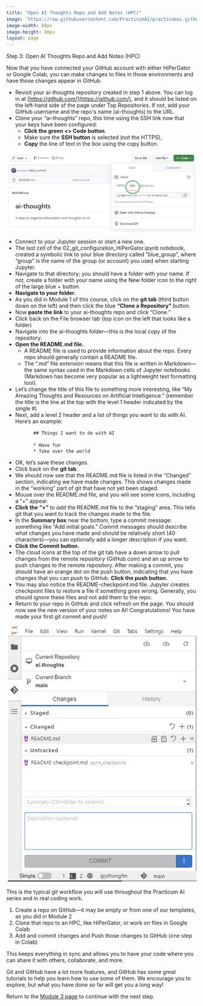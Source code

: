 ```yaml
---
title: "Open AI Thoughts Repo and Add Notes (HPC)"
image: 'https://raw.githubusercontent.com/PracticumAI/practicumai.github.io/main/images/icons/practicumai_computing_for_ai.png'
image-width: 80px
image-height: 80px
layout: page
---
```

Step 3: Open AI Thoughts Repo and Add Notes (HPC)

Now that you have connected your GitHub account with either HiPerGator or Google Colab, you can make changes to files in those environments and have those changes appear in GitHub.

* Revisit your ai-thoughts repository created in step 1 above. You can log in at [https://github.com/](https://github.com/), and it should be listed on the left-hand side of the page under Top Repositories. If not, add your GitHub username and the repo's name (ai-thoughts) to the URL.
* Clone your “ai-thoughts” repo, this time using the SSH link now that your keys have been configured:
   * **Click the green <> Code button**.
   * Make sure the **SSH button** is selected (not the HTTPS),
   * **Copy** the line of text in the box using the copy button.

![Screenshot of cloning your ai_thoughts repo using the ssh tab](/images/git_clone_ssh.png)

* Connect to your Jupyter session or start a new one.
* The last cell of the 02_git_configuration_HiPerGator.ipynb notebook, created a symbolic link to your blue directory called “blue_group”, where “group” is the name of the group (or account) you used when starting Jupyter.
* Navigate to that directory; you should have a folder with your name. If not, create a folder with your name using the New folder icon to the right of the large blue + button.
* **Navigate to your folder.**
* As you did in Module 1 of this course, click on the **git tab** (third button down on the left) and then click the blue **“Clone a Repository”** button.
* Now **paste the link** to your ai-thoughts repo and click “Clone.”
* Click back on the File browser tab (top icon on the left that looks like a folder)
* Navigate into the ai-thoughts folder—this is the local copy of the repository.
* **Open the README.md file.**
   * A README file is used to provide information about the repo. Every repo should generally contain a README file.
   * The “.md” file extension means that this file is written in Markdown—the same syntax used in the Markdown cells of Jupyter notebooks (Markdown has become very popular as a lightweight text formatting tool).
* Let’s change the title of this file to something more interesting, like “My Amazing Thoughts and Resources on Artificial Intelligence.” (remember the title is the line at the top with the level 1 header indicated by the single #)
* Next, add a level 2 header and a list of things you want to do with AI. Here’s an example:

```raw
          ## Things I want to do with AI

          * Have fun
          * Take over the world
```

* OK, let’s save these changes.
* Click back on the **git tab**.
* We should now see that the README.md file is listed in the “Changed” section, indicating we have made changes. This shows changes made in the “working” part of git that have not yet been staged.
* Mouse over the README.md file, and you will see some icons, including a “+” appear.
* **Click the “+”** to *add* the README.md file to the “staging” area. This tells git that you want to track the changes made to the file.
* In the **Summary box** near the bottom, type a commit message: something like “Add initial goals.” Commit messages should describe what changes you have made and should be relatively short (40 characters)—you can optionally add a longer description if you want.
* **Click the Commit button.**
* The cloud icons at the top of the git tab have a down arrow to pull changes from the remote repository (GitHub.com) and an up arrow to push changes to the remote repository. After making a commit, you should have an orange dot on the push button, indicating that you have changes that you can push to GitHub. **Click the push button.**
* You may also notice the README-checkpoint.md file. Jupyter creates checkpoint files to restore a file if something goes wrong. Generally, you should ignore these files and not add them to the repo.
* Return to your repo in GitHub and click refresh on the page. You should now see the new version of your notes on AI! Congratulations! You have made your first git commit and push!

![Screenshot of the git tab showing parts of the git workflow](/images/hpg_git_commit_window.png)

This is the typical git workflow you will use throughout the Practicum AI series and in real coding work.

1. Create a repo on GitHub—it may be empty or from one of our templates, as you did in Module 2
1. Clone that repo to an HPC, like HiPerGator, or work on files in Google Colab
1. Add and commit changes and Push those changes to GitHub (one step in Colab)

This keeps everything in sync and allows you to have your code where you can share it with others, collaborate, and more.

Git and GitHub have a lot more features, and GitHub has some great tutorials to help you learn how to use some of them. We encourage you to explore, but what you have done so far will get you a long way!

Return to the [Module 3 page](/computing_for_ai/03_git_and_github/) to continue with the next step.

